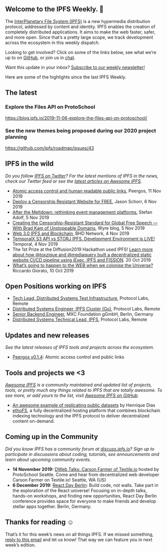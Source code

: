 ## Welcome to the IPFS Weekly. 👋

The [InterPlanetary File System (IPFS)](https://ipfs.io/) is a new hypermedia distribution protocol, addressed by content and identity. IPFS enables the creation of completely distributed applications. It aims to make the web faster, safer, and more open. Since that’s a pretty large scope, we track development across the ecosystem in this weekly dispatch.

Looking to get involved? Click on some of the links below, see what we’re up to on [GitHub](https://github.com/ipfs), or join us in [chat](https://riot.im/app/#/room/#ipfs:matrix.org).
 
Want this update in your inbox? [Subscribe to our weekly newsletter!](https://tinyletter.com/ipfsnewsletter)

Here are some of the highlights since the last IPFS Weekly.


## The latest

### Explore the Files API on ProtoSchool
https://blog.ipfs.io/2019-11-06-explore-the-files-api-on-protoschool/

### See the new themes being proposed during our 2020 project planning
https://github.com/ipfs/roadmap/issues/43


## IPFS in the wild
*Do you follow [IPFS on Twitter](https://twitter.com/IPFSbot)? For the latest mentions of IPFS in the news, check our Twitter feed or see the [latest articles on Awesome IPFS](https://awesome.ipfs.io/articles/).* 

+ [Atomic access control and human readable public links](https://peergos.org/blog#atomic_access_control_), Peergos, 11 Nov 2019
+ [Deploy a Censorship Resistant Website for FREE](https://dev.to/0xbanana/deploy-a-censorship-resistant-website-for-free-clc), Jason Schorr, 6 Nov 2019
+ [After the Meltdown: rethinking event management platforms.](https://medium.com/t14g/decentralized-event-management-platforms-d1fce0748a26) Stefan Adolf, 5 Nov 2019
+ [Creating the Censorship-Resistant Standard for Global Free Speech — With Brad Kam of Unstoppable Domains](https://blog.sendwyre.com/creating-the-censorship-resistant-standard-for-global-free-speech-with-brad-kam-of-unstoppable-44e4c4c48b03), Wyre blog, 5 Nov 2019
+ [Web 3.0 IPFS and Blockchain](https://bhdnetwork.com/2019/11/04/web-3-0-ipfs-and-blockchain/), BHD Network, 4 Nov 2019
+ [TemporalX S3 API vs STORJ IPFS. Development Environment is LIVE!](https://medium.com/temporal-cloud/temporalx-s3-api-vs-storj-ipfs-development-environment-is-live-4b8ef5356b4b) Temporal, 4 Nov 2019
+ The 1st Prize at the Diffusion2019 Hackathon used IPFS! [Learn more about how @toxzique and @mediaquery built a decentralized static website CI/CD pipeline using iExec, IPFS and FISSION](https://twitter.com/iEx_ec/status/1186043294331162624). 20 Oct 2019
+ [What’s going to happen to the WEB when we colonise the Universe?](https://medium.com/@riccardogiorato/whats-going-to-happen-to-the-web-when-we-colonise-the-universe-76f8ccfc31fa) Riccardo Giorato, 10 Oct 2019


## Open Positions working on IPFS

+ [Tech Lead, Distributed Systems Test Infrastructure](https://jobs.lever.co/protocol/1ef5b878-573d-44fc-9fe6-c3745597c1fd), Protocol Labs, Remote
+ [Distributed Systems Engineer, IPFS Cluster (Go)](https://jobs.lever.co/protocol/29207ca7-76a4-470f-b94a-e24244f9adc1), Protocol Labs, Remote
+ [Senior Backend Engineer](https://www.golangprojects.com/golang-go-job-dcr-Senior-Backend-Engineer-Berlin-MXC-Foundation-gGmbH.html), MXC Foundation gGmbH, Berlin, Germany
+ [Distributed Systems Technical Lead, IPFS](https://jobs.lever.co/protocol/9283f9b0-de64-4e1f-a221-5d02b0202198), Protocol Labs, Remote

## Updates and new releases
*See the latest releases of IPFS tools and projects across the ecosystem.*

+ [Peergos v0.1.4](https://alpha.peergos.net/public/peergos/releases/v0.1.4): Atomic access control and public links


## Tools and projects we <3
*[Awesome IPFS](https://awesome.ipfs.io/) is a community maintained and updated list of projects, tools, or pretty much any things related to IPFS that are totally awesome. To see more, or add yours to the list, visit [Awesome IPFS on GitHub](https://github.com/ipfs/awesome-ipfs).* 

+ [An awesome example of replicating public datasets](https://twitter.com/daviddias/status/1187666725245992960) by Henrique Dias
+ [ethoFS](https://ethofs.com/), a fully decentralized hosting platform that combines blockchain indexing technology and the IPFS protocol to deliver decentralized content on-demand.

## Coming up in the Community
*Did you know IPFS has a community forum at [discuss.ipfs.io](https://discuss.ipfs.io/)? Sign up to participate in discussions about coding, tutorials, see announcements and learn about upcoming community events.*


+ **14 November 2019:** [DWeb Talks: Carson Farmer of Textile.io](https://www.meetup.com/ProtoSchool-Seattle-Learn-to-Make-the-Decentralized-Web/events/263590720/) hosted by ProtoSchool Seattle. Come and hear from decentralized web developer Carson Farmer on Textile.io! Seattle, WA (US)
+ **6 December 2019:** [React Day Berlin](https://reactday.berlin/): Build code, not walls. Take part in the exploration of the React universe! Focusing on in-depth talks, hands-on workshops, and finding new opportunities, React Day Berlin conference provides space for everyone to make friends and develop stellar apps together. Berlin, Germany. 


## Thanks for reading ☺️

That’s it for this week’s news on all things IPFS. If we missed something, [reply to this email](mailto:newsletter@ipfs.io) and let us know! That way we can feature you in next week’s edition. 
